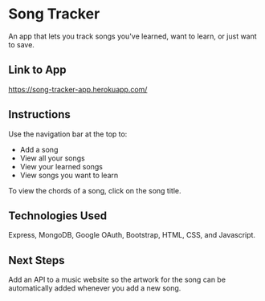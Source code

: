 # Song Tracker

An app that lets you track songs you've learned, want to learn, or just want to save.

## Link to App
https://song-tracker-app.herokuapp.com/
## Instructions

Use the navigation bar at the top to:
* Add a song
* View all your songs
* View your learned songs
* View songs you want to learn
    
To view the chords of a song, click on the song title.
## Technologies Used

Express, MongoDB, Google OAuth, Bootstrap, HTML, CSS, and Javascript.

## Next Steps

Add an API to a music website so the artwork for the song can be automatically added whenever you add a new song.